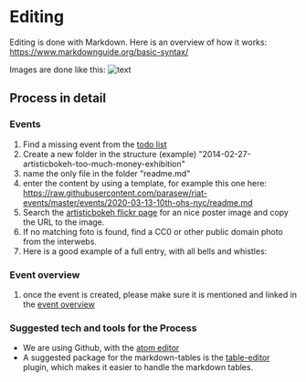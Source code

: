 
# Editing

Editing is done with Markdown.
Here is an overview of how it works: https://www.markdownguide.org/basic-syntax/

Images are done like this: ![text](https://placekitten.com/200/287)


## Process in detail

### Events

1. Find a missing event from the [todo list](readme.md)
1. Create a new folder in the structure (example) "2014-02-27-artisticbokeh-too-much-money-exhibition"
1. name the only file in the folder "readme.md"
1. enter the content by using a template, for example this one here: https://raw.githubusercontent.com/parasew/riat-events/master/events/2020-03-13-10th-ohs-nyc/readme.md
1. Search the [artisticbokeh flickr page](https://www.flickr.com/photos/artisticbokeh/albums) for an nice poster image and copy the URL to the image.
1. If no matching foto is found, find a CC0 or other public domain photo from the interwebs.
1. Here is a good example of a full entry, with all bells and whistles:

### Event overview

1. once the event is created, please make sure it is mentioned and linked in the [event overview](https://github.com/parasew/riat-events/tree/master/archive)

### Suggested tech and tools for the Process

* We are using Github, with the [atom editor](https://atom.io)
* A suggested package for the markdown-tables is the [table-editor](https://atom.io/packages/table-editor) plugin, which makes it easier to handle the markdown tables.
